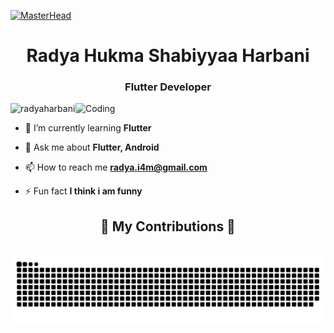 [![MasterHead](https://1.bp.blogspot.com/-7A4WynwLsMw/XbBpCXG8fHI/AAAAAAAAMt4/uOa1bpLskYgrwGbllhSu2SDj_Mig8SXJQCLcBGAsYHQ/s1600/2000_600px.gif)](https://rishavchanda.io)
<h1 align="center">Radya Hukma Shabiyyaa Harbani</h1>
<h3 align="center">Flutter Developer</h3>
<img align="right" alt="Coding" width="400" src="https://cdn.pixabay.com/animation/2022/12/05/15/23/15-23-06-837_512.gif">

<p align="left"> <img src="https://komarev.com/ghpvc/?username=radyaharbani&label=Profile%20views&color=0e75b6&style=flat" alt="radyaharbani" /> </p>

- 🌱 I’m currently learning **Flutter**

- 💬 Ask me about **Flutter, Android**

- 📫 How to reach me **radya.i4m@gmail.com**

- ⚡ Fun fact **I think i am funny**

<div align="center">
  <h2>🐍 My Contributions 🐍</h2>
  <br>
  <img alt="snake eating my contributions" src="https://raw.githubusercontent.com/salesp07/salesp07/output/github-contribution-grid-snake.svg" />
</div>
